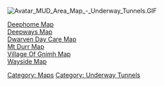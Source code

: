 ![](Avatar_MUD_Area_Map_-_Underway_Tunnels.GIF "Avatar_MUD_Area_Map_-_Underway_Tunnels.GIF")

[Deephome Map](Deephome_Map "wikilink")  
[Deepways Map](Deepways_Map "wikilink")  
[Dwarven Day Care Map](Dwarven_Day_Care_Map "wikilink")  
[Mt Durr Map](Mt_Durr_Map "wikilink")  
[Village Of Gnimh Map](Village_Of_Gnimh_Map "wikilink")  
[Wayside Map](Wayside_Map "wikilink")  

[Category: Maps](Category:_Maps "wikilink") [Category: Underway
Tunnels](Category:_Underway_Tunnels "wikilink")
